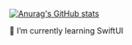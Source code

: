 

[![Anurag's GitHub stats](https://github-readme-stats.vercel.app/api?username=sc4n1a471&theme=dark&show_icons=true&count_private=true&include_all_commits=true)](https://github.com/anuraghazra/github-readme-stats)

🌱 I’m currently learning SwiftUI


<!--
**sc4n1a471/sc4n1a471** is a ✨ _special_ ✨ repository because its `README.md` (this file) appears on your GitHub profile.

Here are some ideas to get you started:

- 🔭 I’m currently working on ...
- 🌱 I’m currently learning ...
- 👯 I’m looking to collaborate on ...
- 🤔 I’m looking for help with ...
- 💬 Ask me about ...
- 📫 How to reach me: ...
- 😄 Pronouns: ...
- ⚡ Fun fact: ...
-->
